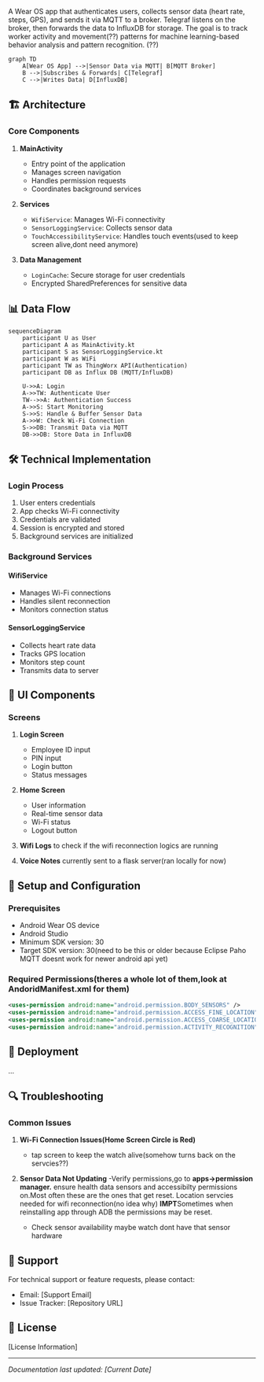 A Wear OS app that authenticates users, collects sensor data (heart rate, steps, GPS), and sends it via MQTT to a broker. Telegraf listens on the broker, then forwards the data to InfluxDB for storage. 
The goal is to track worker activity and movement(??) patterns for machine learning-based behavior analysis and pattern recognition.
(??)
```mermaid
graph TD
    A[Wear OS App] -->|Sensor Data via MQTT| B[MQTT Broker]
    B -->|Subscribes & Forwards| C[Telegraf]
    C -->|Writes Data| D[InfluxDB]
```


## 🏗️ Architecture

### Core Components

1. **MainActivity**
   - Entry point of the application
   - Manages screen navigation
   - Handles permission requests
   - Coordinates background services

2. **Services**
   - `WifiService`: Manages Wi-Fi connectivity
   - `SensorLoggingService`: Collects sensor data
   - `TouchAccessibilityService`: Handles touch events(used to keep screen alive,dont need anymore)

3. **Data Management**
   - `LoginCache`: Secure storage for user credentials
   - Encrypted SharedPreferences for sensitive data

## 📊 Data Flow

```mermaid
sequenceDiagram
    participant U as User
    participant A as MainActivity.kt
    participant S as SensorLoggingService.kt
    participant W as WiFi
    participant TW as ThingWorx API(Authentication)
    participant DB as Influx DB (MQTT/InfluxDB)

    U->>A: Login
    A->>TW: Authenticate User
    TW-->>A: Authentication Success
    A->>S: Start Monitoring
    S->>S: Handle & Buffer Sensor Data
    A->>W: Check Wi-Fi Connection
    S->>DB: Transmit Data via MQTT
    DB->>DB: Store Data in InfluxDB
```


## 🛠️ Technical Implementation

### Login Process

1. User enters credentials
2. App checks Wi-Fi connectivity
3. Credentials are validated
4. Session is encrypted and stored
5. Background services are initialized

### Background Services

#### WifiService
- Manages Wi-Fi connections
- Handles silent reconnection
- Monitors connection status

#### SensorLoggingService
- Collects heart rate data
- Tracks GPS location
- Monitors step count
- Transmits data to server

## 📱 UI Components

### Screens

1. **Login Screen**
   - Employee ID input
   - PIN input
   - Login button
   - Status messages

2. **Home Screen**
   - User information
   - Real-time sensor data
   - Wi-Fi status
   - Logout button

3. **Wifi Logs**
   to check if the wifi reconnection logics are running

5. **Voice Notes**
   currently sent to a flask server(ran locally for now)

## 🔧 Setup and Configuration

### Prerequisites
- Android Wear OS device
- Android Studio
- Minimum SDK version: 30
- Target SDK version: 30(need to be this or older because Eclipse Paho MQTT doesnt work for newer android api yet)

### Required Permissions(theres a whole lot of them,look at AndoridManifest.xml for them)
```xml
<uses-permission android:name="android.permission.BODY_SENSORS" />
<uses-permission android:name="android.permission.ACCESS_FINE_LOCATION" />
<uses-permission android:name="android.permission.ACCESS_COARSE_LOCATION" />
<uses-permission android:name="android.permission.ACTIVITY_RECOGNITION" />
```

## 🚀 Deployment

...

## 🔍 Troubleshooting

### Common Issues

1. **Wi-Fi Connection Issues(Home Screen Circle is Red)**
   - tap screen to keep the watch alive(somehow turns back on the servcies??)

2. **Sensor Data Not Updating**
   -Verify permissions,go to **apps->permission manager.**
   ensure health data sensors and accessibilty permissions on.Most often these are the ones that get reset.
   Location servcies needed for wifi reconnection(no idea why)
   **IMPT**Sometimes when reinstalling app through ADB the permissions may be reset.
   - Check sensor availability maybe watch dont have that sensor hardware


## 🤝 Support

For technical support or feature requests, please contact:
- Email: [Support Email]
- Issue Tracker: [Repository URL]

## 📄 License

[License Information]

---

*Documentation last updated: [Current Date]* 
